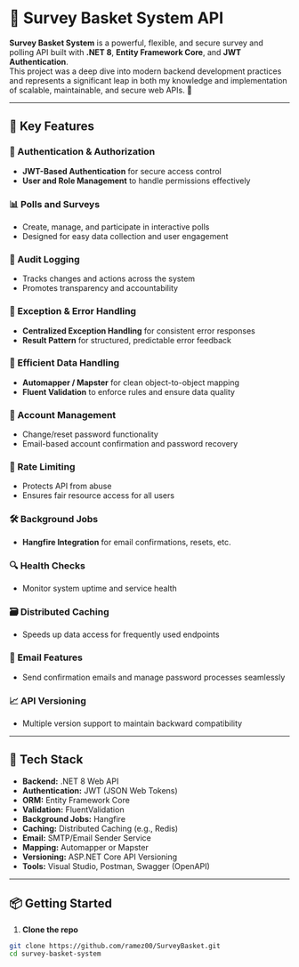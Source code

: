 # 🧺 Survey Basket System API

**Survey Basket System** is a powerful, flexible, and secure survey and polling API built with **.NET 8**, **Entity Framework Core**, and **JWT Authentication**.  
This project was a deep dive into modern backend development practices and represents a significant leap in both my knowledge and implementation of scalable, maintainable, and secure web APIs. 🚀

---

## 🚀 Key Features

### 🔐 Authentication & Authorization
- **JWT-Based Authentication** for secure access control
- **User and Role Management** to handle permissions effectively

### 📊 Polls and Surveys
- Create, manage, and participate in interactive polls
- Designed for easy data collection and user engagement

### 📝 Audit Logging
- Tracks changes and actions across the system
- Promotes transparency and accountability

### 🚨 Exception & Error Handling
- **Centralized Exception Handling** for consistent error responses
- **Result Pattern** for structured, predictable error feedback

### 🔄 Efficient Data Handling
- **Automapper / Mapster** for clean object-to-object mapping
- **Fluent Validation** to enforce rules and ensure data quality

### 🔐 Account Management
- Change/reset password functionality
- Email-based account confirmation and password recovery

### 🚦 Rate Limiting
- Protects API from abuse
- Ensures fair resource access for all users

### 🛠 Background Jobs
- **Hangfire Integration** for email confirmations, resets, etc.

### 🔍 Health Checks
- Monitor system uptime and service health

### 🗃️ Distributed Caching
- Speeds up data access for frequently used endpoints

### 📧 Email Features
- Send confirmation emails and manage password processes seamlessly

### 📈 API Versioning
- Multiple version support to maintain backward compatibility

---

## 🧰 Tech Stack

- **Backend:** .NET 8 Web API
- **Authentication:** JWT (JSON Web Tokens)
- **ORM:** Entity Framework Core
- **Validation:** FluentValidation
- **Background Jobs:** Hangfire
- **Caching:** Distributed Caching (e.g., Redis)
- **Email:** SMTP/Email Sender Service
- **Mapping:** Automapper or Mapster
- **Versioning:** ASP.NET Core API Versioning
- **Tools:** Visual Studio, Postman, Swagger (OpenAPI)

---

## 📦 Getting Started

1. **Clone the repo**

```bash
git clone https://github.com/ramez00/SurveyBasket.git
cd survey-basket-system
